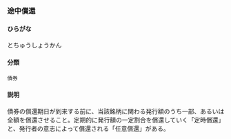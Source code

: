 <div style="display:none;">

## [あ行](securities-terms?id=あ行)
## [か行](securities-terms?id=か行)
## [さ行](securities-terms?id=さ行)
## [た行](securities-terms?id=た行)

</div>

### 途中償還

#### ひらがな

とちゅうしょうかん

#### 分類

`債券`

#### 説明

債券の償還期日が到来する前に、当該銘柄に関わる発行額のうち一部、あるいは全額を償還させること。定期的に発行額の一定割合を償還していく「定時償還」と、発行者の意志によって償還される「任意償還」がある。

<div style="display:none;">

## [な行](securities-terms?id=な行)
## [は行](securities-terms?id=は行)
## [ま行](securities-terms?id=ま行)
## [や行](securities-terms?id=や行)
## [ら行](securities-terms?id=ら行)
## [わ行](securities-terms?id=わ行)
## [英数字・記号](securities-terms?id=英数字・記号)

</div>

